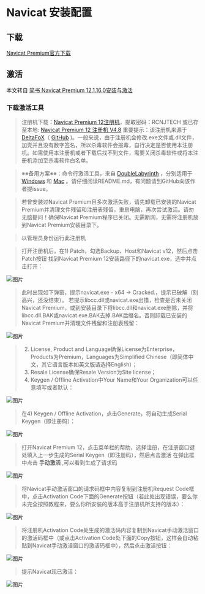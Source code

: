 # Navicat 安装配置

## 下载 ##
[Navicat Premium官方下载](https://www.navicat.com.cn/download/navicat-premium)

## 激活 ##
本文转自 [简书 Navicat Premium 12.1.16.0安装与激活](https://www.jianshu.com/p/5f693b4c9468)

### 下载激活工具 ###
> 注册机下载：[Navicat Premium 12注册机](https://www.lanzous.com/b607627/)，提取密码：RCNJTECH
> 或已存至本地: [Navicat Premium 12 注册机 V4.8](#187)
> 重要提示：该注册机来源于 [DeltaFoX](https://dfox.it/DeFconX/files/file/79-navicat-software/)（ [GitHub](https://github.com/Deltafox79/Navicat_Keygen) )。一般来说，由于注册机会修改.exe文件或.dll文件，加壳并且没有数字签名，所以杀毒软件会报毒，自行决定是否使用本注册机。如需使用本注册机或者下载后找不到文件，需要关闭杀毒软件或将本注册机添加至杀毒软件白名单。

> ※※备用方案※※：命令行激活工具，来自 [DoubleLabyrinth](https://github.com/DoubleLabyrinth) ，分别适用于 [Windows](https://github.com/DoubleLabyrinth/navicat-keygen/blob/windows/README.zh-CN.md) 和 [Mac](https://github.com/DoubleLabyrinth/navicat-keygen/blob/mac/README.zh-CN.md) 。请仔细阅读README.md，有问题请到GitHub向该作者提issue。

> 若曾安装过Navicat Premium且多次激活失败，请先卸载已安装的Navicat Premium并清理文件残留和注册表残留，重启电脑，再次尝试激活。请勿无脑提问！确保Navicat Premium程序已关闭。无需断网，无需将注册机放到Navicat Premium安装目录下。

> 以管理员身份运行此注册机

> 打开注册机后，在1) Patch，勾选Backup、Host和Navicat v12，然后点击Patch按钮
> 找到Navicat Premium 12安装路径下的navicat.exe，选中并点击打开：

![图片](https://dev.tencent.com/api/project/4121910/files/4724308/imagePreview)

> 此时出现如下弹窗，提示navicat.exe - x64 -> Cracked.，提示已破解（别高兴，还没结束）。
> 若提示libcc.dll或navicat.exe出错，检查是否未关闭Navicat Premium，或到安装目录下将libcc.dll和navicat.exe删除，并将libcc.dll.BAK或navicat.exe.BAK去掉.BAK后缀名。否则卸载已安装的Navicat Premium并清理文件残留和注册表残留：

![图片](https://dev.tencent.com/api/project/4121910/files/4724250/imagePreview)

> 2) License, Product and Language确保License为Enterprise，Products为Premium，Languages为Simplified Chinese（即简体中文，其它语言版本如英文版请选择English）；
> 3) Resale License确保Resale Version为Site license；
> 4) Keygen / Offline Activation中Your Name和Your Organization可以任意填写或者默认：

![图片](https://dev.tencent.com/api/project/4121910/files/4724265/imagePreview)

> 在4) Keygen / Offline Activation，点击Generate，将自动生成Serial Keygen（即注册码）：

![图片](https://dev.tencent.com/api/project/4121910/files/4724276/imagePreview)

> 打开Navicat Premium 12，点击菜单栏的帮助，选择注册，在注册窗口键处填入上一步生成的Serial Keygen（即注册码），然后点击激活
> 在弹出框中点击 **手动激活** ,可以看到生成了请求码

![图片](https://dev.tencent.com/api/project/4121910/files/4724285/imagePreview)

> 将Navicat手动激活窗口的请求码框中内容复制到注册机Request Code框中，点击Activation Code下面的Generate按钮（若此处出现错误，要么你未完全按照教程来，要么你所安装的版本高于注册机所支持的版本）：

![图片](https://dev.tencent.com/api/project/4121910/files/4724292/imagePreview)

> 将注册机Activation Code处生成的激活码内容复制到Navicat手动激活窗口的激活码框中（或点击Activation Code处下面的Copy按钮，这样会自动粘贴到Navicat手动激活窗口的激活码框中），然后点击激活按钮：

![图片](https://dev.tencent.com/api/project/4121910/files/4724295/imagePreview)

> 提示Navicat现已激活：

![图片](https://dev.tencent.com/api/project/4121910/files/4724299/imagePreview)
